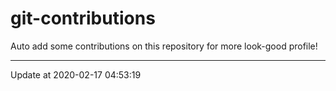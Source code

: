 # git-contributions

Auto add some contributions on this repository for more look-good profile!

---

Update at 2020-02-17 04:53:19
